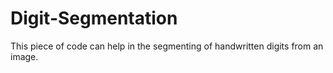 # Digit-Segmentation
This piece of code can help in the segmenting of handwritten digits from an image.
